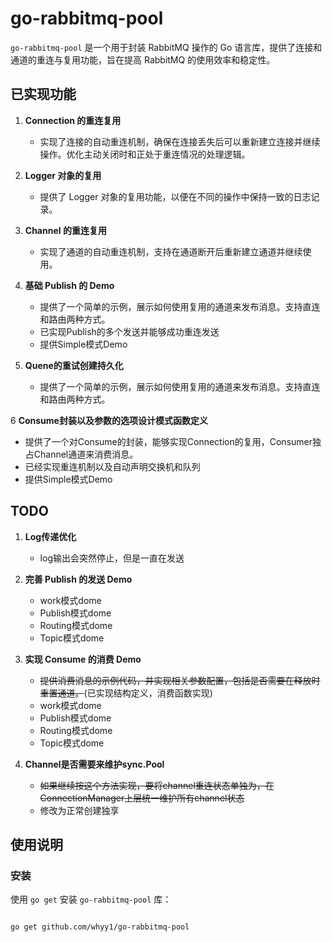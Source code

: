 # go-rabbitmq-pool

`go-rabbitmq-pool` 是一个用于封装 RabbitMQ 操作的 Go 语言库，提供了连接和通道的重连与复用功能，旨在提高 RabbitMQ 的使用效率和稳定性。

## 已实现功能

1. **Connection 的重连复用**
    - 实现了连接的自动重连机制，确保在连接丢失后可以重新建立连接并继续操作。优化主动关闭时和正处于重连情况的处理逻辑。

2. **Logger 对象的复用**
    - 提供了 Logger 对象的复用功能，以便在不同的操作中保持一致的日志记录。

3. **Channel 的重连复用**
    - 实现了通道的自动重连机制，支持在通道断开后重新建立通道并继续使用。

4. **基础 Publish 的 Demo**
   - 提供了一个简单的示例，展示如何使用复用的通道来发布消息。支持直连和路由两种方式。
   - 已实现Publish的多个发送并能够成功重连发送
   - 提供Simple模式Demo

5. **Quene的重试创建持久化**
   - 提供了一个简单的示例，展示如何使用复用的通道来发布消息。支持直连和路由两种方式。

6 **Consume封装以及参数的选项设计模式函数定义**
   - 提供了一个对Consume的封装，能够实现Connection的复用，Consumer独占Channel通道来消费消息。
   - 已经实现重连机制以及自动声明交换机和队列
   - 提供Simple模式Demo
   

## TODO

1. **Log传递优化**
    - log输出会突然停止，但是一直在发送

2. **完善 Publish 的发送 Demo**
    - work模式dome
    - Publish模式dome
    - Routing模式dome
    - Topic模式dome

3. **实现 Consume 的消费 Demo**
   - ~~提供消费消息的示例代码，并实现相关参数配置，包括是否需要在释放时重置通道。~~(已实现结构定义，消费函数实现)
   - work模式dome
   - Publish模式dome
   - Routing模式dome
   - Topic模式dome
   
4. **Channel是否需要来维护sync.Pool**
   - ~~如果继续按这个方法实现，要将channel重连状态单独为，在ConnectionManager上层统一维护所有channel状态~~
   - 修改为正常创建独享


## 使用说明

### 安装

使用 `go get` 安装 `go-rabbitmq-pool` 库：

```sh

go get github.com/whyy1/go-rabbitmq-pool
